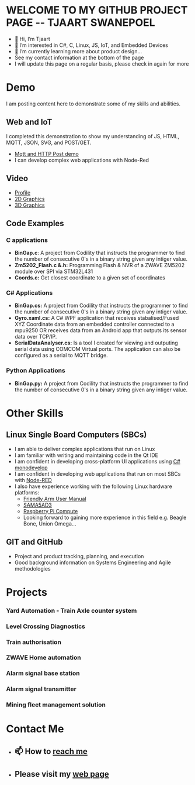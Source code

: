 # WELCOME TO MY GITHUB PROJECT PAGE -- TJAART SWANEPOEL
- 👋 Hi, I’m Tjaart
- 👀 I’m interested in C#, C, Linux, JS, IoT, and Embedded Devices
- 🌱 I’m currently learning more about product design...
- See my contact information at the bottom of the page
- I will update this page on a regular basis, please check in again for more 


# Demo
I am posting content here to demonstrate some of my skills and abilities.  

## Web and IoT
I completed this demonstration to show my understanding of JS, HTML, MQTT, JSON, SVG, and POST/GET.  
- [Mqtt and HTTP Post demo](https://script.google.com/macros/s/AKfycbxKKL5dipvyvXlYChkrXGTGLB1apzp-SbUMDdXZqYjSVsQPpMRNaxagVdMoDUoX5QEH/exec)
- I can develop complex web applications with Node-Red

## Video 
- [Profile](https://youtu.be/dQmrBmqwTiQ)
- [2D Graphics](https://youtu.be/H3IljpnrgXU)
- [3D Graphics](https://youtu.be/YwQEI-VfYTQ)

## Code Examples

### C applications
- **BinGap.c**: A project from Codility that instructs the programmer to find the number of consecutive 0's in a binary string given any intiger value. 
- **Zm5202_Flash.c &.h:** Programming Flash & NVR of a ZWAVE ZM5202 module over SPI via STM32L431 
- **Coords.c:** Get closest coordinate to a given set of coordinates  

### C# Applications  

- **BinGap.cs:** A project from Codility that instructs the programmer to find the number of consecutive 0's in a binary string given any intiger value. 
- **Gyro.xaml.cs:** A C# WPF application that receives stabalised/Fused XYZ Coordinate data from an embedded controller connected to a mpu9250 OR receives data from an Android app that outputs its sensor data over TCP/IP. 
- **SerialDataAnalyser.cs:** Is a tool I created for viewing and outputing serial data using COMCOM Virtual ports. The application can also be configured as a serial to MQTT bridge.  

### Python Applications
- **BinGap.py:** A project from Codility that instructs the programmer to find the number of consecutive 0's in a binary string given any intiger value. 


# Other Skills

## Linux Single Board Computers (SBCs) 
 - I am able to deliver complex applications that run on Linux
 - I am familiar with writing and maintaining code in the Qt IDE
 - I am confident in developing cross-platform UI applications using [C# monodevelop](https://www.monodevelop.com/)
 - I am confident in developing web applications that run on most SBCs with [Node-RED](https://nodered.org/)
 - I also have experience working with the following Linux hardware platforms:
      - [Friendly Arm User Manual](https://drive.google.com/file/d/1oycAqawBP5LXR2k4kznN_pqpRAKSmaE2/view?usp=sharing)
      - [SAMA5AD3](https://drive.google.com/file/d/1eLe5A3R8QMKqDcHl8vZGrN2RFSmSkYRA/view?usp=sharing)
      - [Raspberry Pi Compute](https://www.raspberrypi.com/products/compute-module-4/?variant=raspberry-pi-cm4001000)
      - Looking forward to gaining more experience in this field e.g. Beagle Bone, Union Omega...
      
## GIT and GitHub 

- Project and product tracking, planning, and execution
- Good background information on Systems Engineering and Agile methodologies

# Projects

### Yard Automation - Train Axle counter system
### Level Crossing Diagnostics
### Train authorisation 
### ZWAVE Home automation
### Alarm signal base station
### Alarm signal transmitter
### Mining fleet management solution


# Contact Me

- ## 📫 How to [reach me](mailto:tjs.swanepoel@gmail.com)
- ## Please visit my [web page](https://sites.google.com/view/tjaartportfolio/home)

<!---
Tjaart55/Tjaart55 is a ✨ special ✨ repository because its `README.md` (this file) appears on your GitHub profile.
You can click the Preview link to take a look at your changes.

The aim of this product was to:
- Build ZWAVE functionality into an existing project.  
- The ZWAVE controller needed to be programmed with a hex file from the chip manufacturer before the application could work. This needed to be added to our manufacturing process.
- The ZWAVE application collected ZWAVE network information and controlled ZWAVE devices according to commands coming from our product's phone application.

--->

